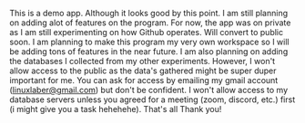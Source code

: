 This is a demo app. Although it looks good by this point. I am still planning on adding alot of features on the program. For now, the app was on private as I am still experimenting on how Github operates. Will convert to public soon. I am planning to make this program my very own workspace so I will be adding tons of features in the near future. I am also planning on adding the databases I collected from my other experiments. However, I won't allow access to the public as the data's gathered might be super duper important for me. You can ask for access by emailing my gmail account (linuxlaber@gmail.com) but don't be confident. I won't allow access to my database servers unless you agreed for a meeting (zoom, discord, etc.) first (i might give you a task hehehehe). That's all Thank you!
